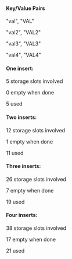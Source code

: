 #### Key/Value Pairs

"val", "VAL"

"val2", "VAL2"

"val3", "VAL3"

"val4", "VAL4"

#### One insert:

5 storage slots involved

0 empty when done

5 used

#### Two inserts:

12 storage slots involved

1 empty when done

11 used

#### Three inserts:

26 storage slots involved

7 empty when done

19 used

#### Four inserts:

38 storage slots involved

17 empty when done

21 used